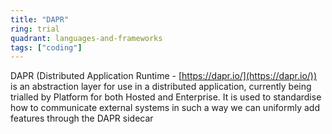 ```yaml
---
title: "DAPR"
ring: trial
quadrant: languages-and-frameworks
tags: ["coding"]
---
```


DAPR (Distributed Application Runtime - [https://dapr.io/](https://dapr.io/)) is an abstraction layer for use in a distributed application, currently being trialled by Platform for both Hosted and Enterprise. It is used to standardise how to communicate external systems in such a way we can uniformly add features through the DAPR sidecar
